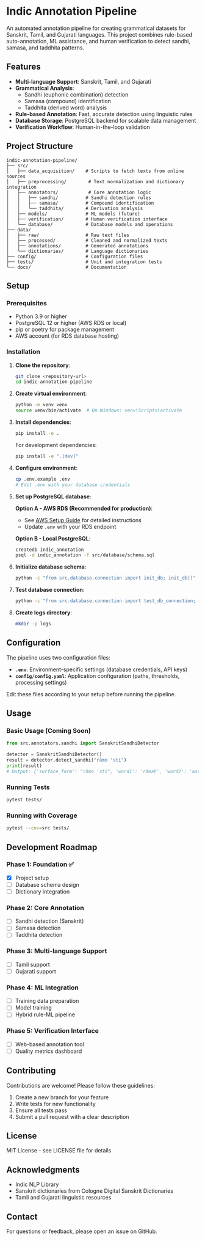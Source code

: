 # Indic Annotation Pipeline

An automated annotation pipeline for creating grammatical datasets for Sanskrit, Tamil, and Gujarati languages. This project combines rule-based auto-annotation, ML assistance, and human verification to detect sandhi, samasa, and taddhita patterns.

## Features

- **Multi-language Support**: Sanskrit, Tamil, and Gujarati
- **Grammatical Analysis**:
  - Sandhi (euphonic combination) detection
  - Samasa (compound) identification
  - Taddhita (derived word) analysis
- **Rule-based Annotation**: Fast, accurate detection using linguistic rules
- **Database Storage**: PostgreSQL backend for scalable data management
- **Verification Workflow**: Human-in-the-loop validation

## Project Structure

```
indic-annotation-pipeline/
├── src/
│   ├── data_acquisition/    # Scripts to fetch texts from online sources
│   ├── preprocessing/        # Text normalization and dictionary integration
│   ├── annotators/           # Core annotation logic
│   │   ├── sandhi/          # Sandhi detection rules
│   │   ├── samasa/          # Compound identification
│   │   └── taddhita/        # Derivation analysis
│   ├── models/              # ML models (future)
│   ├── verification/        # Human verification interface
│   └── database/            # Database models and operations
├── data/
│   ├── raw/                 # Raw text files
│   ├── processed/           # Cleaned and normalized texts
│   ├── annotations/         # Generated annotations
│   └── dictionaries/        # Language dictionaries
├── config/                  # Configuration files
├── tests/                   # Unit and integration tests
└── docs/                    # Documentation
```

## Setup

### Prerequisites

- Python 3.9 or higher
- PostgreSQL 12 or higher (AWS RDS or local)
- pip or poetry for package management
- AWS account (for RDS database hosting)

### Installation

1. **Clone the repository**:
   ```bash
   git clone <repository-url>
   cd indic-annotation-pipeline
   ```

2. **Create virtual environment**:
   ```bash
   python -m venv venv
   source venv/bin/activate  # On Windows: venv\Scripts\activate
   ```

3. **Install dependencies**:
   ```bash
   pip install -e .
   ```

   For development dependencies:
   ```bash
   pip install -e ".[dev]"
   ```

4. **Configure environment**:
   ```bash
   cp .env.example .env
   # Edit .env with your database credentials
   ```

5. **Set up PostgreSQL database**:

   **Option A - AWS RDS (Recommended for production)**:
   - See [AWS Setup Guide](docs/AWS_SETUP_GUIDE.md) for detailed instructions
   - Update `.env` with your RDS endpoint

   **Option B - Local PostgreSQL**:
   ```bash
   createdb indic_annotation
   psql -d indic_annotation -f src/database/schema.sql
   ```

6. **Initialize database schema**:
   ```bash
   python -c "from src.database.connection import init_db; init_db()"
   ```

7. **Test database connection**:
   ```bash
   python -c "from src.database.connection import test_db_connection; test_db_connection()"
   ```

8. **Create logs directory**:
   ```bash
   mkdir -p logs
   ```

## Configuration

The pipeline uses two configuration files:

- **`.env`**: Environment-specific settings (database credentials, API keys)
- **`config/config.yaml`**: Application configuration (paths, thresholds, processing settings)

Edit these files according to your setup before running the pipeline.

## Usage

### Basic Usage (Coming Soon)

```python
from src.annotators.sandhi import SanskritSandhiDetector

detector = SanskritSandhiDetector()
result = detector.detect_sandhi("rāmo 'sti")
print(result)
# Output: {'surface_form': "rāmo 'sti", 'word1': 'rāmaḥ', 'word2': 'asti', ...}
```

### Running Tests

```bash
pytest tests/
```

### Running with Coverage

```bash
pytest --cov=src tests/
```

## Development Roadmap

### Phase 1: Foundation ✅
- [x] Project setup
- [ ] Database schema design
- [ ] Dictionary integration

### Phase 2: Core Annotation
- [ ] Sandhi detection (Sanskrit)
- [ ] Samasa detection
- [ ] Taddhita detection

### Phase 3: Multi-language Support
- [ ] Tamil support
- [ ] Gujarati support

### Phase 4: ML Integration
- [ ] Training data preparation
- [ ] Model training
- [ ] Hybrid rule-ML pipeline

### Phase 5: Verification Interface
- [ ] Web-based annotation tool
- [ ] Quality metrics dashboard

## Contributing

Contributions are welcome! Please follow these guidelines:

1. Create a new branch for your feature
2. Write tests for new functionality
3. Ensure all tests pass
4. Submit a pull request with a clear description

## License

MIT License - see LICENSE file for details

## Acknowledgments

- Indic NLP Library
- Sanskrit dictionaries from Cologne Digital Sanskrit Dictionaries
- Tamil and Gujarati linguistic resources

## Contact

For questions or feedback, please open an issue on GitHub.
